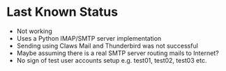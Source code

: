 # Last Known Status

- Not working
- Uses a Python IMAP/SMTP server implementation
- Sending using Claws Mail and Thunderbird was not successful
- Maybe assuming there is a real SMTP server routing mails to Internet?
- No sign of test user accounts setup e.g. test01, test02, test03 etc.


